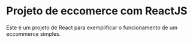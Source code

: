# Projeto de eccomerce com ReactJS

Este é um projeto de React para exemplificar o funcionamento de um eccommerce simples.
